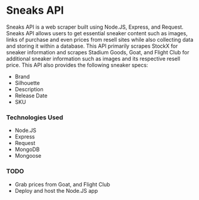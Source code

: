 # Sneaks API

Sneaks API is a web scraper built using Node.JS, Express, and Request. Sneaks API allows users to get essential sneaker content such as images, links of purchase and even prices from resell sites while also collecting data and storing it within a database. This API primarily scrapes StockX for sneaker information and scrapes Stadium Goods, Goat, and Flight Club for additional sneaker information such as images and its respective resell price. This API also provides the following sneaker specs:

  - Brand
  - Silhouette
  - Description
  - Release Date
  - SKU
  
 

### Technologies Used
  - Node.JS
  - Express
  - Request
  - MongoDB
  - Mongoose
  
### TODO
  - Grab prices from Goat, and Flight Club
  - Deploy and host the Node.JS app
  
